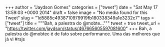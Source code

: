 
+++
author = "Jaydson Gomes"
categories = ["tweet"]
date = "Sat May 17 13:59:03 +0000 2014"
draft = false
image = "No media found for this Tweet"
slug = "1d5885c4938710979919fb180338349a1e3232c7"
tags = ["tweet"]
title = """Bah, a palestra do @mobte..."""
tweet = true
tweet_url = "https://twitter.com/jaydson/status/467665605597081600"
+++
Bah, a palestra do @mobtec é de fato sobre performance. Uma das melhores que já vi #rsjs
